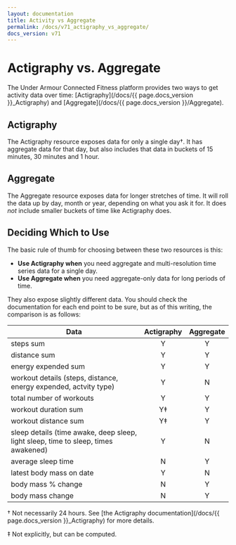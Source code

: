 ```yaml
---
layout: documentation
title: Activity vs Aggregate
permalink: /docs/v71_actigraphy_vs_aggregate/
docs_version: v71
---
```


# Actigraphy vs. Aggregate

The Under Armour Connected Fitness platform provides two ways to get activity
data over time: [Actigraphy](/docs/{{ page.docs_version }}_Actigraphy) and
[Aggregate](/docs/{{ page.docs_version }}/Aggregate).


## Actigraphy

The Actigraphy resource exposes data for only a single day†. It has aggregate
data for that day, but also includes that data in buckets of 15 minutes, 30
minutes and 1 hour.


## Aggregate

The Aggregate resource exposes data for longer stretches of time. It will roll
the data up by day, month or year, depending on what you ask it for. It does
*not* include smaller buckets of time like Actigraphy does.


## Deciding Which to Use

The basic rule of thumb for choosing between these two resources is this:
* **Use Actigraphy when** you need aggregate and multi-resolution time series data
for a single day.
* **Use Aggregate when** you need aggregate-only data for long periods of time.

They also expose slightly different data. You should check the documentation for
each end point to be sure, but as of this writing, the comparison is as follows:

| Data                                                                               | Actigraphy | Aggregate |
| ---                                                                                | :-:        | :-:       |
| steps sum                                                                          | Y          | Y         |
| distance sum                                                                       | Y          | Y         |
| energy expended sum                                                                | Y          | Y         |
| workout details (steps, distance, energy expended, actvity type)                   | Y          | N         |
| total number of  workouts                                                          | Y          | Y         |
| workout duration sum                                                               | Y‡         | Y         |
| workout distance sum                                                               | Y‡         | Y         |
| sleep details (time awake, deep sleep, light sleep, time to sleep, times awakened) | Y          | N         |
| average sleep time                                                                 | N          | Y         |
| latest body mass on date                                                           | Y          | N         |
| body mass % change                                                                 | N          | Y         |
| body mass change                                                                   | N          | Y         |


† Not necessarily 24 hours. See
[the Actigraphy documentation](/docs/{{ page.docs_version }}_Actigraphy) for more details.

‡ Not explicitly, but can be computed.
